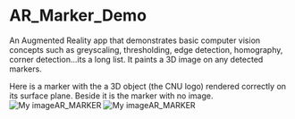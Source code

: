 # AR_Marker_Demo
An Augmented Reality app that demonstrates basic computer vision concepts such as greyscaling, thresholding, edge detection, homography, corner detection...its a long list. It paints a 3D image on any detected markers. <br>

Here is a marker with the a 3D object (the CNU logo) rendered correctly on its surface plane.  Beside it is the marker with no image. <BR>
![My image](https://github.com/AR_Marker_Demo/marker_cnu.png)AR_MARKER
![My image](https://github.com/AR_Marker_Demo/marker_no_cnu.png)AR_MARKER



